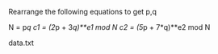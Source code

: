 Rearrange the following equations to get p,q

N = p*q
c1 = (2*p + 3*q)**e1 mod N
c2 = (5*p + 7*q)**e2 mod N

data.txt